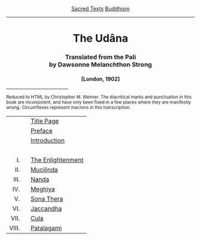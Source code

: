 <body>
 
 
 
 <p align="center"><a href="../../index.htm">Sacred Texts</a> <a href="../index.htm">Buddhism</a></p>
 
 <hr>
 
 <h1 align="center">The Udâna</h1>
 
 <h3 align="center">Translated from the Pali<br>
 by Dawsonne Melanchthon Strong</h3>
 
 <h4 align="center">[London, 1902]</h4>
 
 <hr width="33%" align="center">
 
 <p><small>Reduced to HTML by Christopher M. Weimer. The diacritical marks and punctuation in this book are inconsistent, and have only been fixed in a few places where they are manifestly wrong. Circumflexes represent macrons in this transcription.</small></p>
 
 <table align="center">
 
 <tr><td align="right"></td><td><a href="udn00.htm">Title Page</a></td></tr>
 <tr><td align="right"></td><td><a href="udn01.htm">Preface</a></td></tr>
 <tr><td align="right"></td><td><a href="udn02.htm">Introduction</a></td></tr>
 <tr><td align="right"></td><td> </td></tr>
 <tr><td align="right">I.   </td><td><a href="udn1.htm">The Enlightenment</a></td></tr>
 <tr><td align="right">II.   </td><td><a href="udn2.htm">Mucilinda</a></td></tr>
 <tr><td align="right">III.   </td><td><a href="udn3.htm">Nanda</a></td></tr>
 <tr><td align="right">IV.   </td><td><a href="udn4.htm">Meghiya</a></td></tr>
 <tr><td align="right">V.   </td><td><a href="udn5.htm">Sona Thera</a></td></tr>
 <tr><td align="right">VI.   </td><td><a href="udn6.htm">Jaccandha</a></td></tr>
 <tr><td align="right">VII.   </td><td><a href="udn7.htm">Cula</a></td></tr>
 <tr><td align="right">VIII.   </td><td><a href="udn8.htm">Patalagami</a></td></tr>
 
 </table>
 
 </body>
